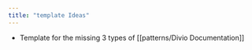 ```yaml
---
title: "template Ideas"
---
```


- Template for the missing 3 types of [[patterns/Divio Documentation]]
